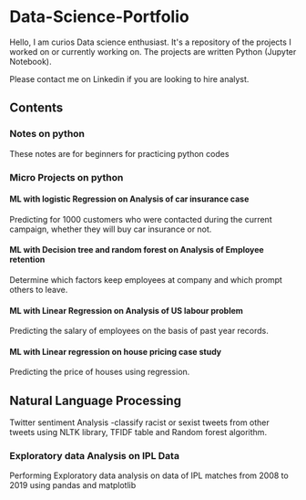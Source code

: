 # Data-Science-Portfolio
Hello,
I am curios Data science enthusiast. It's a repository of the projects I worked on or currently working on.  The projects are written Python (Jupyter Notebook). 

Please contact me on Linkedin if you are looking to hire analyst.

## Contents
### Notes on python 
These notes are for beginners for practicing python codes 
### Micro Projects on python 
#### ML with logistic Regression on Analysis of car insurance case
Predicting  for 1000 customers who were contacted during the current campaign, whether they will buy car insurance or not.
#### ML with Decision tree and random forest on Analysis of Employee retention 
Determine which factors keep employees at company and which prompt others to leave.
#### ML with Linear Regression on Analysis of US labour problem 
Predicting the salary of employees on the basis of past year records. 
#### ML with Linear regression on house pricing case study
Predicting the price of houses using regression. 
## Natural Language Processing 
Twitter sentiment Analysis -classify racist or sexist tweets from other tweets using NLTK library, TFIDF table and Random forest algorithm.
### Exploratory data Analysis on IPL Data 
Performing Exploratory data analysis on data of IPL matches from 2008 to 2019 using pandas and matplotlib 
